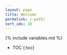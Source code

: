 ```yaml
---
layout: page
title: Welcome
permalink: /:path/
sort_idx: 10
---
```


{% include variables.md %}

* TOC
{:toc}

